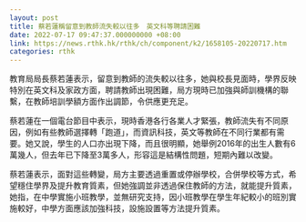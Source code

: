 ```yaml
---
layout: post
title: 蔡若蓮稱留意到教師流失較以往多　英文科等聘請困難
date: 2022-07-17 09:47:37.000000000 +08:00
link: https://news.rthk.hk/rthk/ch/component/k2/1658105-20220717.htm
categories: rthk
---
```


教育局局長蔡若蓮表示，留意到教師的流失較以往多，她與校長見面時，學界反映特別在英文科及家政方面，聘請教師出現困難，局方現時已加強與師訓機構的聯繫，在教師培訓學額方面作出調節，令供應更充足。

蔡若蓮在一個電台節目中表示，現時香港各行各業人才緊張，教師流失有不同原因，例如有些教師選擇轉「跑道」，而資訊科技，英文等教師在不同行業都有需要。她又說，學生的人口亦出現下降，而且很明顯，她舉例2016年的出生人數有6萬幾人，但去年已下降至3萬多人，形容這是結構性問題，短期內難以改變。

蔡若蓮表示，面對這些轉變，局方主要透過重置或停辦學校，合併學校等方式，希望穩住學界及提升教育質素，但她強調並非透過保住教師的方法，就能提升質素，她指，在中學實施小班教學，並無研究支持，因小班教學在學生年紀較小的班別實施較好，中學方面應該加強科技，設施設置等方法提升質素。
